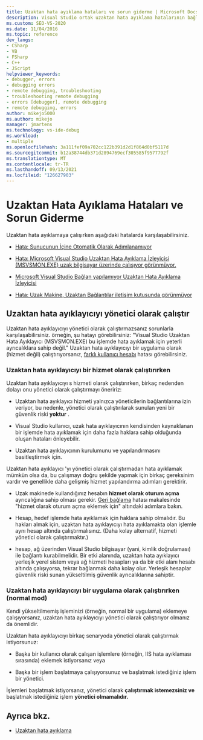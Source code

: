 ```yaml
---
title: Uzaktan hata ayıklama hataları ve sorun giderme | Microsoft Docs
description: Visual Studio ortak uzaktan hata ayıklama hatalarının bağlantılarını görüntüleyin. Uzaktan hata ayıklayıcı 'yı yönetici olarak çalıştırmayı öğrenin.
ms.custom: SEO-VS-2020
ms.date: 11/04/2016
ms.topic: reference
dev_langs:
- CSharp
- VB
- FSharp
- C++
- JScript
helpviewer_keywords:
- debugger, errors
- debugging errors
- remote debugging, troubleshooting
- troubleshooting remote debugging
- errors [debugger], remote debugging
- remote debugging, errors
author: mikejo5000
ms.author: mikejo
manager: jmartens
ms.technology: vs-ide-debug
ms.workload:
- multiple
ms.openlocfilehash: 3a111fef09a702cc122b391d2d1f864d0bf5117d
ms.sourcegitcommit: b12a38744db371d2894769ecf305585f9577792f
ms.translationtype: MT
ms.contentlocale: tr-TR
ms.lasthandoff: 09/13/2021
ms.locfileid: "126627903"
---
```

# <a name="remote-debugging-errors-and-troubleshooting"></a>Uzaktan Hata Ayıklama Hataları ve Sorun Giderme

Uzaktan hata ayıklamaya çalışırken aşağıdaki hatalarda karşılaşabilirsiniz.

- [Hata: Sunucunun İçine Otomatik Olarak Adımlanamıyor](../debugger/error-unable-to-automatically-step-into-the-server.md)

- [Hata: Microsoft Visual Studio Uzaktan Hata Ayıklama İzleyicisi (MSVSMON.EXE) uzak bilgisayar üzerinde çalışıyor görünmüyor.](error-remote-debugging-monitor-msvsmon-exe-does-not-appear-to-be-running.md)

- [Microsoft Visual Studio Bağlan yapılamıyor Uzaktan Hata Ayıklama İzleyicisi](../debugger/unable-to-connect-to-the-microsoft-visual-studio-remote-debugging-monitor.md)

- [Hata: Uzak Makine, Uzaktan Bağlantılar iletişim kutusunda görünmüyor](../debugger/error-remote-machine-does-not-appear-in-a-remote-connections-dialog.md)

## <a name="run-the-remote-debugger-as-an-administrator"></a>Uzaktan hata ayıklayıcıyı yönetici olarak çalıştır

Uzaktan hata ayıklayıcıyı yönetici olarak çalıştırmazsanız sorunlarla karşılaşabilirsiniz. örneğin, şu hatayı görebilirsiniz: "Visual Studio Uzaktan Hata Ayıklayıcı (MSVSMON.EXE) bu işlemde hata ayıklamak için yeterli ayrıcalıklara sahip değil." Uzaktan hata ayıklayıcıyı bir uygulama olarak (hizmet değil) çalıştırıyorsanız, [farklı kullanıcı hesabı](error-the-microsoft-visual-studio-remote-debugging-monitor-on-the-remote-computer-is-running-as-a-different-user.md) hatası görebilirsiniz.

### <a name="when-running-the-remote-debugger-as-a-service"></a>Uzaktan hata ayıklayıcıyı bir hizmet olarak çalıştırırken

Uzaktan hata ayıklayıcıyı s hizmeti olarak çalıştırırken, birkaç nedenden dolayı onu yönetici olarak çalıştırmayı öneririz:

- Uzaktan hata ayıklayıcı hizmeti yalnızca yöneticilerin bağlantılarına izin veriyor, bu nedenle, yönetici olarak çalıştırılarak sunulan yeni bir güvenlik riski **yoktur** .

- Visual Studio kullanıcı, uzak hata ayıklayıcının kendisinden kaynaklanan bir işlemde hata ayıklamak için daha fazla haklara sahip olduğunda oluşan hataları önleyebilir.

- Uzaktan hata ayıklayıcının kurulumunu ve yapılandırmasını basitleştirmek için.

Uzaktan hata ayıklayıcı 'yı yönetici olarak çalıştırmadan hata ayıklamak mümkün olsa da, bu çalışmayı doğru şekilde yapmak için birkaç gereksinim vardır ve genellikle daha gelişmiş hizmet yapılandırma adımları gerektirir.

- Uzak makinede kullandığınız hesabın **hizmet olarak oturum açma** ayrıcalığına sahip olması gerekir. [Geri bağlama](error-the-visual-studio-remote-debugger-service-on-the-target-computer-cannot-connect-back-to-this-computer.md) hatası makalesinde "hizmet olarak oturum açma eklemek için" altındaki adımlara bakın.

- Hesap, hedef işlemde hata ayıklamak için haklara sahip olmalıdır. Bu hakları almak için, uzaktan hata ayıklayıcıyı hata ayıklamakta olan işlemle aynı hesap altında çalıştırmalısınız. (Daha kolay alternatif, hizmeti yönetici olarak çalıştırmaktır.) 

- hesap, ağ üzerinden Visual Studio bilgisayar (yani, kimlik doğrulaması) ile bağlantı kurabilmelidir. Bir etki alanında, uzaktan hata ayıklayıcı yerleşik yerel sistem veya ağ hizmeti hesapları ya da bir etki alanı hesabı altında çalışıyorsa, tekrar bağlanmak daha kolay olur. Yerleşik hesaplar güvenlik riski sunan yükseltilmiş güvenlik ayrıcalıklarına sahiptir.

### <a name="when-running-the-remote-debugger-as-an-application-normal-mode"></a>Uzaktan hata ayıklayıcıyı bir uygulama olarak çalıştırırken (normal mod)

Kendi yükseltilmemiş işleminizi (örneğin, normal bir uygulama) eklemeye çalışıyorsanız, uzaktan hata ayıklayıcıyı yönetici olarak çalıştırıyor olmanız da önemlidir.

Uzaktan hata ayıklayıcıyı birkaç senaryoda yönetici olarak çalıştırmak istiyorsunuz:

- Başka bir kullanıcı olarak çalışan işlemlere (örneğin, IIS hata ayıklaması sırasında) eklemek istiyorsanız veya

- Başka bir işlem başlatmaya çalışıyorsunuz ve başlatmak istediğiniz işlem bir yönetici.

İşlemleri başlatmak istiyorsanız, yönetici olarak **çalıştırmak istemezsiniz ve** başlatmak istediğiniz işlem **yönetici olmamalıdır.**

## <a name="see-also"></a>Ayrıca bkz.
- [Uzaktan hata ayıklama](../debugger/remote-debugging.md)